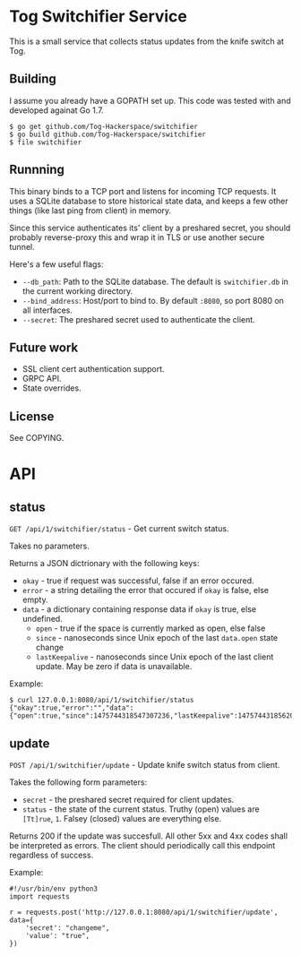 Tog Switchifier Service
=======================

This is a small service that collects status updates from the knife switch at Tog.

Building
--------

I assume you already have a GOPATH set up. This code was tested with and developed againat Go 1.7.

    $ go get github.com/Tog-Hackerspace/switchifier
    $ go build github.com/Tog-Hackerspace/switchifier
    $ file switchifier

Runnning
--------

This binary binds to a TCP port and listens for incoming TCP requests. It uses a SQLite database to store historical state data, and keeps a few other things (like last ping from client) in memory.

Since this service authenticates its' client by a preshared secret, you should probably reverse-proxy this and wrap it in TLS or use another secure tunnel.

Here's a few useful flags:

 - `--db_path`: Path to the SQLite database. The default is `switchifier.db` in the current working directory.
 - `--bind_address`: Host/port to bind to. By default `:8080`, so port 8080 on all interfaces.
 - `--secret`: The preshared secret used to authenticate the client.


Future work
-----------

 - SSL client cert authentication support.
 - GRPC API.
 - State overrides.

License
-------

See COPYING.

API
===

status
------
`GET /api/1/switchifier/status` - Get current switch status.

Takes no parameters.

Returns a JSON dictrionary with the following keys:

 - `okay` - true if request was successful, false if an error occured.
 - `error` - a string detailing the error that occured if `okay` is false, else empty.
 - `data` - a dictionary containing response data if `okay` is true, else undefined.
    - `open` - true if the space is currently marked as open, else false
    - `since` - nanoseconds since Unix epoch of the last `data.open` state change
    - `lastKeepalive` - nanoseconds since Unix epoch of the last client update. May be zero if data is unavailable.

Example:

    $ curl 127.0.0.1:8080/api/1/switchifier/status
    {"okay":true,"error":"","data":{"open":true,"since":1475744318547307236,"lastKeepalive":1475744318562059736}}
 
update
------
`POST /api/1/switchifier/update` - Update knife switch status from client.

Takes the following form parameters:

 - `secret` - the preshared secret required for client updates.
 - `status` - the state of the current status. Truthy (open) values are `[Tt]rue`, `1`. Falsey (closed) values are everything else.

Returns 200 if the update was succesfull. All other 5xx and 4xx codes shall be interpreted as errors. The client should periodically call this endpoint regardless of success.

Example:

    #!/usr/bin/env python3
    import requests

    r = requests.post('http://127.0.0.1:8080/api/1/switchifier/update', data={
        'secret': "changeme",
        'value': "true",
    })

